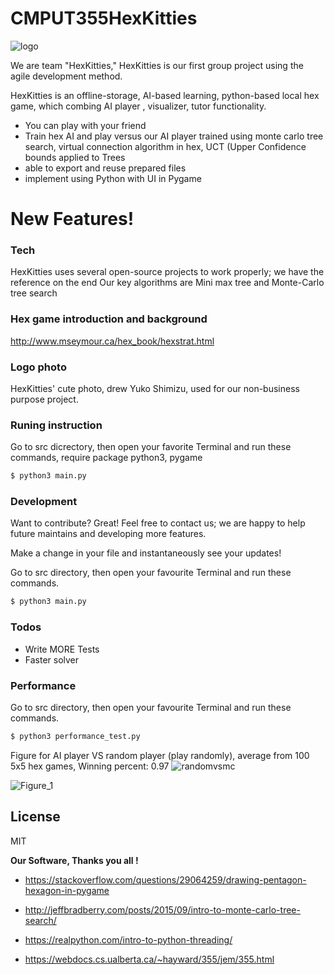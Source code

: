 # CMPUT355HexKitties


![logo](https://user-images.githubusercontent.com/45375571/100290666-22e4e680-2f39-11eb-945a-d30507e0de46.jpg)


We are team "HexKitties," HexKitties is our first group project using the agile development method.

HexKitties is an offline-storage, AI-based learning, python-based local hex game, which combing AI player , visualizer, tutor functionality.

  - You can play with your friend
  - Train hex AI and play versus our AI player trained using monte carlo tree search, virtual connection algorithm in hex, UCT (Upper Confidence bounds applied to Trees
  - able to export and reuse prepared files 
  - implement using Python with UI in Pygame


# New Features!

### Tech

HexKitties uses several open-source projects to work properly; we have the reference on the end
Our key algorithms are Mini max tree and Monte-Carlo tree search

### Hex game introduction and background
http://www.mseymour.ca/hex_book/hexstrat.html

### Logo photo
HexKitties' cute photo, drew Yuko Shimizu, used for our non-business purpose project.

### Runing instruction

Go to src dicrectory, then open your favorite Terminal and run these commands, require package python3, pygame
```sh
$ python3 main.py
```



### Development

Want to contribute? Great!
Feel free to contact us; we are happy to help future maintains and developing more features.

Make a change in your file and instantaneously see your updates!

Go to src directory, then open your favourite Terminal and run these commands.

```sh
$ python3 main.py
```


### Todos

 - Write MORE Tests
 - Faster solver
### Performance

Go to src directory, then open your favourite Terminal and run these commands.

```sh
$ python3 performance_test.py
```
Figure for AI player VS random player (play randomly), average from 100 5x5 hex games, Winning percent:  0.97
![randomvsmc](https://user-images.githubusercontent.com/36469528/100316867-978b4580-2f78-11eb-875e-b060fca6635f.png)

![Figure_1](https://user-images.githubusercontent.com/36469528/100310465-889d9680-2f6a-11eb-92ee-07adc4215601.png)

License
----

MIT


**Our Software, Thanks you all !**

* https://stackoverflow.com/questions/29064259/drawing-pentagon-hexagon-in-pygame

* http://jeffbradberry.com/posts/2015/09/intro-to-monte-carlo-tree-search/

* https://realpython.com/intro-to-python-threading/

* https://webdocs.cs.ualberta.ca/~hayward/355/jem/355.html

[//]: # (These are reference links used in the body of this note and get stripped out when the markdown processor does its job. There is no need to format nicely because it shouldn't be seen. Thanks SO - http://stackoverflow.com/questions/4823468/store-comments-in-markdown-syntax)

	
  
   [dill]: <https://dillinger.io/>
   
